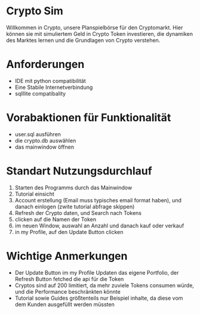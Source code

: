# Crypto Sim

Willkommen in Crypto, unsere Planspielbörse für den Cryptomarkt. Hier können sie mit simuliertem Geld in Crypto Token investieren, die dynamiken des Marktes lernen und die Grundlagen von Crypto verstehen.

# Anforderungen
 - IDE mit python compatibilität
 - Eine Stabile Internetverbindung
 - sqlllite compatibality

# Vorabaktionen für Funktionalität
 - user.sql ausführen
 - die crypto.db auswählen
 - das mainwindow öffnen

# Standart Nutzungsdurchlauf
 1. Starten des Programms durch das Mainwindow
 2. Tutorial einsicht
 3. Account erstellung (Email muss typisches email format haben), und danach einlogen (zwite tutorial abfrage skippen)
 4. Refresh der Crypto daten, und Search nach Tokens
 5. clicken auf die Namen der Token
 6. im neuen Window, auswahl an Anzahl und danach kauf oder verkauf
 7. in my Profile, auf den Update Button clicken

# Wichtige Anmerkungen
- Der Update Button im my Profile Updaten das eigene Portfolio, der Refresh Button fetched die api für die Token
- Cryptos sind auf 200 limitiert, da mehr zuviele Tokens consumen würde, und die Performance beschränkten könnte
- Tutorial sowie Guides größtenteils nur Beispiel inhalte, da diese vom dem Kunden ausgefüllt werden müssten